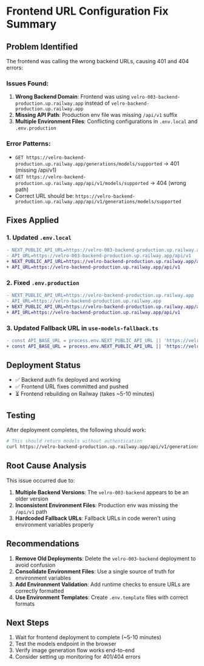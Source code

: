 # Frontend URL Configuration Fix Summary

## Problem Identified
The frontend was calling the wrong backend URLs, causing 401 and 404 errors:

### Issues Found:
1. **Wrong Backend Domain**: Frontend was using `velro-003-backend-production.up.railway.app` instead of `velro-backend-production.up.railway.app`
2. **Missing API Path**: Production env file was missing `/api/v1` suffix
3. **Multiple Environment Files**: Conflicting configurations in `.env.local` and `.env.production`

### Error Patterns:
- `GET https://velro-backend-production.up.railway.app/generations/models/supported` → 401 (missing /api/v1)
- `GET https://velro-backend-production.up.railway.app/api/v1/models/supported` → 404 (wrong path)
- Correct URL should be: `https://velro-backend-production.up.railway.app/api/v1/generations/models/supported`

## Fixes Applied

### 1. Updated `.env.local`
```diff
- NEXT_PUBLIC_API_URL=https://velro-003-backend-production.up.railway.app/api/v1
- API_URL=https://velro-003-backend-production.up.railway.app/api/v1
+ NEXT_PUBLIC_API_URL=https://velro-backend-production.up.railway.app/api/v1
+ API_URL=https://velro-backend-production.up.railway.app/api/v1
```

### 2. Fixed `.env.production`
```diff
- NEXT_PUBLIC_API_URL=https://velro-backend-production.up.railway.app
- API_URL=https://velro-backend-production.up.railway.app
+ NEXT_PUBLIC_API_URL=https://velro-backend-production.up.railway.app/api/v1
+ API_URL=https://velro-backend-production.up.railway.app/api/v1
```

### 3. Updated Fallback URL in `use-models-fallback.ts`
```diff
- const API_BASE_URL = process.env.NEXT_PUBLIC_API_URL || 'https://velro-003-backend-production.up.railway.app/api/v1';
+ const API_BASE_URL = process.env.NEXT_PUBLIC_API_URL || 'https://velro-backend-production.up.railway.app/api/v1';
```

## Deployment Status
- ✅ Backend auth fix deployed and working
- ✅ Frontend URL fixes committed and pushed
- ⏳ Frontend rebuilding on Railway (takes ~5-10 minutes)

## Testing
After deployment completes, the following should work:
```bash
# This should return models without authentication
curl https://velro-backend-production.up.railway.app/api/v1/generations/models/supported
```

## Root Cause Analysis
This issue occurred due to:
1. **Multiple Backend Versions**: The `velro-003-backend` appears to be an older version
2. **Inconsistent Environment Files**: Production env was missing the `/api/v1` path
3. **Hardcoded Fallback URLs**: Fallback URLs in code weren't using environment variables properly

## Recommendations
1. **Remove Old Deployments**: Delete the `velro-003-backend` deployment to avoid confusion
2. **Consolidate Environment Files**: Use a single source of truth for environment variables
3. **Add Environment Validation**: Add runtime checks to ensure URLs are correctly formatted
4. **Use Environment Templates**: Create `.env.template` files with correct formats

## Next Steps
1. Wait for frontend deployment to complete (~5-10 minutes)
2. Test the models endpoint in the browser
3. Verify image generation flow works end-to-end
4. Consider setting up monitoring for 401/404 errors